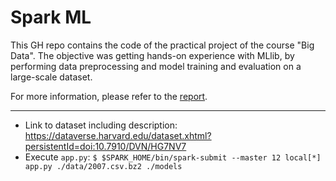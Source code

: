 # Spark ML

This GH repo contains the code of the practical project of the course "Big Data". The objective was getting hands-on experience with MLlib, by performing data preprocessing and model training and evaluation on a large-scale dataset.

For more information, please refer to the [report](Spark_Report.pdf).

---

- Link to dataset including description: https://dataverse.harvard.edu/dataset.xhtml?persistentId=doi:10.7910/DVN/HG7NV7
- Execute `app.py`: `$ $SPARK_HOME/bin/spark-submit --master 12 local[*] app.py ./data/2007.csv.bz2 ./models`
